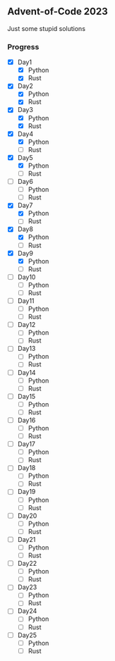 ## Advent-of-Code 2023

Just some stupid solutions

### Progress

- [X] Day1
    - [X] Python
    - [X] Rust
- [X] Day2
    - [X] Python
    - [X] Rust
- [X] Day3
    - [X] Python
    - [X] Rust
- [X] Day4
    - [X] Python
    - [ ] Rust
- [X] Day5
    - [X] Python
    - [ ] Rust
- [ ] Day6
    - [ ] Python
    - [ ] Rust
- [X] Day7
    - [X] Python
    - [ ] Rust
- [X] Day8
    - [X] Python
    - [ ] Rust
- [X] Day9
    - [X] Python
    - [ ] Rust
- [ ] Day10
    - [ ] Python
    - [ ] Rust
- [ ] Day11
    - [ ] Python
    - [ ] Rust
- [ ] Day12
    - [ ] Python
    - [ ] Rust
- [ ] Day13
    - [ ] Python
    - [ ] Rust
- [ ] Day14
    - [ ] Python
    - [ ] Rust
- [ ] Day15
    - [ ] Python
    - [ ] Rust
- [ ] Day16
    - [ ] Python
    - [ ] Rust
- [ ] Day17
    - [ ] Python
    - [ ] Rust
- [ ] Day18
    - [ ] Python
    - [ ] Rust
- [ ] Day19
    - [ ] Python
    - [ ] Rust
- [ ] Day20
    - [ ] Python
    - [ ] Rust
- [ ] Day21
    - [ ] Python
    - [ ] Rust
- [ ] Day22
    - [ ] Python
    - [ ] Rust
- [ ] Day23
    - [ ] Python
    - [ ] Rust
- [ ] Day24
    - [ ] Python
    - [ ] Rust
- [ ] Day25
    - [ ] Python
    - [ ] Rust
